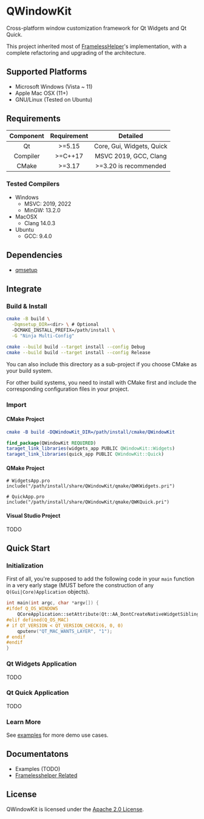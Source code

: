 # QWindowKit

Cross-platform window customization framework for Qt Widgets and Qt Quick.

This project inherited most of [FramelessHelper](https://github.com/wangwenx190/framelesshelper)'s implementation, with a complete refactoring and upgrading of the architecture.

## Supported Platforms

+ Microsoft Windows (Vista ~ 11)
+ Apple Mac OSX (11+)
+ GNU/Linux (Tested on Ubuntu)

## Requirements

| Component | Requirement |               Detailed               |
|:---------:|:-----------:|:------------------------------------:|
|    Qt     |   \>=5.15   |      Core, Gui, Widgets, Quick       |
| Compiler  |  \>=C++17   |        MSVC 2019, GCC, Clang         |
|   CMake   |   \>=3.17   |        >=3.20 is recommended         |

### Tested Compilers

+ Windows
  + MSVC: 2019, 2022
  + MinGW: 13.2.0
+ MacOSX
  + Clang 14.0.3
+ Ubuntu
  + GCC: 9.4.0

## Dependencies

+ [qmsetup](https://github.com/stdware/qmsetup)

## Integrate

### Build & Install

```sh
cmake -B build \
  -Dqmsetup_DIR=<dir> \ # Optional
  -DCMAKE_INSTALL_PREFIX=/path/install \
  -G "Ninja Multi-Config"

cmake --build build --target install --config Debug
cmake --build build --target install --config Release
```

You can also include this directory as a sub-project if you choose CMake as your build system.

For other build systems, you need to install with CMake first and include the corresponding configuration files in your project.

### Import

#### CMake Project

```cmake
cmake -B build -DQWindowKit_DIR=/path/install/cmake/QWindowKit
```
```cmake
find_package(QWindowKit REQUIRED)
taraget_link_libraries(widgets_app PUBLIC QWindowKit::Widgets)
taraget_link_libraries(quick_app PUBLIC QWindowKit::Quick)
```

#### QMake Project
```qmake
# WidgetsApp.pro
include("/path/install/share/QWindowKit/qmake/QWKWidgets.pri")

# QuickApp.pro
include("/path/install/share/QWindowKit/qmake/QWKQuick.pri")
```

#### Visual Studio Project

TODO

## Quick Start

### Initialization

First of all, you're supposed to add the following code in your `main` function in a very early stage (MUST before the construction of any `Q(Gui|Core)Application` objects).

```c++
int main(int argc, char *argv[]) {
#ifdef Q_OS_WINDOWS
    QCoreApplication::setAttribute(Qt::AA_DontCreateNativeWidgetSiblings);
#elif defined(Q_OS_MAC)
# if QT_VERSION < QT_VERSION_CHECK(6, 0, 0)
    qputenv("QT_MAC_WANTS_LAYER", "1");
# endif
#endif
}
```

### Qt Widgets Application

TODO

### Qt Quick Application

TODO

### Learn More

See [examples](examples) for more demo use cases.

## Documentatons

+ Examples (TODO)
+ [Framelesshelper Related](docs/framelesshelper-related.md)

## License

QWindowKit is licensed under the [Apache 2.0 License](LICENSE).